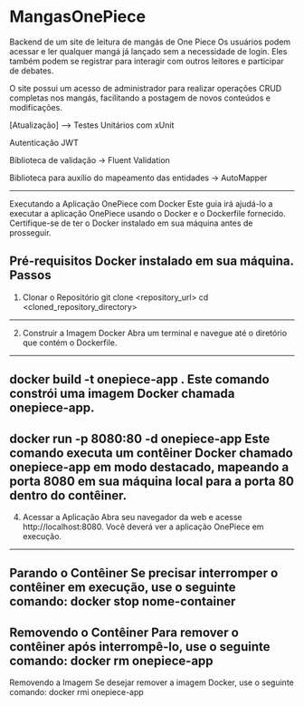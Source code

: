 # MangasOnePiece

Backend de um site de leitura de mangás de One Piece
Os usuários podem acessar e ler qualquer mangá já lançado sem a necessidade de login.
Eles também podem se registrar para interagir com outros leitores e participar de debates.

O site possui um acesso de administrador para realizar operações CRUD completas nos mangás, facilitando a postagem de novos conteúdos e modificações.

[Atualização] --> Testes Unitários com xUnit

Autenticação JWT


Biblioteca de validação -> Fluent Validation


Biblioteca para auxílio do mapeamento das entidades -> AutoMapper

---------------------------------------------------------------------------------------------------------------------------------------------------------------------------------

Executando a Aplicação OnePiece com Docker
Este guia irá ajudá-lo a executar a aplicação OnePiece usando o Docker e o Dockerfile fornecido. Certifique-se de ter o Docker instalado em sua máquina antes de prosseguir.

Pré-requisitos
Docker instalado em sua máquina.
Passos
---------------------------------------------------------------------------------------------------------------------------------------------------------------------------------
1. Clonar o Repositório
git clone <repository_url>
cd <cloned_repository_directory>
---------------------------------------------------------------------------------------------------------------------------------------------------------------------------------
2. Construir a Imagem Docker
Abra um terminal e navegue até o diretório que contém o Dockerfile.
---------------------------------------------------------------------------------------------------------------------------------------------------------------------------------
docker build -t onepiece-app .
Este comando constrói uma imagem Docker chamada onepiece-app.
---------------------------------------------------------------------------------------------------------------------------------------------------------------------------------
docker run -p 8080:80 -d onepiece-app
Este comando executa um contêiner Docker chamado onepiece-app em modo destacado, mapeando a porta 8080 em sua máquina local para a porta 80 dentro do contêiner.
---------------------------------------------------------------------------------------------------------------------------------------------------------------------------------
4. Acessar a Aplicação
Abra seu navegador da web e acesse http://localhost:8080.
Você deverá ver a aplicação OnePiece em execução.
---------------------------------------------------------------------------------------------------------------------------------------------------------------------------------
Parando o Contêiner
Se precisar interromper o contêiner em execução, use o seguinte comando:
docker stop nome-container
---------------------------------------------------------------------------------------------------------------------------------------------------------------------------------
Removendo o Contêiner
Para remover o contêiner após interrompê-lo, use o seguinte comando:
docker rm onepiece-app
---------------------------------------------------------------------------------------------------------------------------------------------------------------------------------
Removendo a Imagem
Se desejar remover a imagem Docker, use o seguinte comando:
docker rmi onepiece-app
